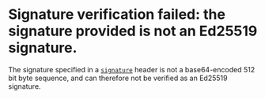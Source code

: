 # Signature verification failed: the signature provided is not an Ed25519 signature.

The signature specified in a [`signature`](signatureHeader) header is not a
base64-encoded 512 bit byte sequence, and can therefore not be verified as an
Ed25519 signature.
